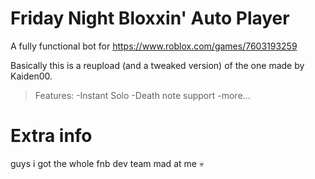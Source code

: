 # Friday Night Bloxxin' Auto Player

A fully functional bot for https://www.roblox.com/games/7603193259

Basically this is a reupload (and a tweaked version) of the one made by Kaiden00.

> Features:
> -Instant Solo
> -Death note support
> -more...

# Extra info

guys i got the whole fnb dev team mad at me 💀
